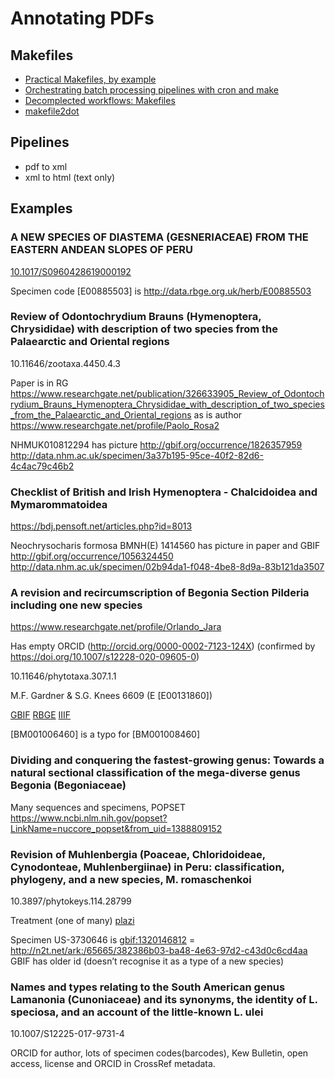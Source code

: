 # Annotating PDFs

## Makefiles

- [Practical Makefiles, by example](http://nuclear.mutantstargoat.com/articles/make/)
- [Orchestrating batch processing pipelines with cron and make](https://snowplowanalytics.com/blog/2015/10/13/orchestrating-batch-processing-pipelines-with-cron-and-make/)
- [Decomplected workflows: Makefiles](https://web.archive.org/web/20150206054212/http://www.bioinformaticszen.com/post/decomplected-workflows-makefiles/)
- [makefile2dot](https://github.com/vak/makefile2dot)

## Pipelines

- pdf to xml
- xml to html (text only)


## Examples

### A NEW SPECIES OF DIASTEMA (GESNERIACEAE) FROM THE EASTERN ANDEAN SLOPES OF PERU

[10.1017/S0960428619000192](https://doi.org/10.1017/S0960428619000192)

Specimen code [E00885503] is http://data.rbge.org.uk/herb/E00885503

### Review of Odontochrydium Brauns (Hymenoptera, Chrysididae) with description of two species from the Palaearctic and Oriental regions

10.11646/zootaxa.4450.4.3

Paper is in RG https://www.researchgate.net/publication/326633905_Review_of_Odontochrydium_Brauns_Hymenoptera_Chrysididae_with_description_of_two_species_from_the_Palaearctic_and_Oriental_regions as is author https://www.researchgate.net/profile/Paolo_Rosa2

NHMUK010812294 has picture 
http://gbif.org/occurrence/1826357959
http://data.nhm.ac.uk/specimen/3a37b195-95ce-40f2-82d6-4c4ac79c46b2

### Checklist of British and Irish Hymenoptera - Chalcidoidea and Mymarommatoidea

https://bdj.pensoft.net/articles.php?id=8013

Neochrysocharis formosa 
BMNH(E) 1414560 has picture in paper and GBIF
http://gbif.org/occurrence/1056324450
http://data.nhm.ac.uk/specimen/02b94da1-f048-4be8-8d9a-83b121da3507

### A revision and recircumscription of Begonia Section Pilderia including one new species

https://www.researchgate.net/profile/Orlando_Jara

Has empty ORCID (http://orcid.org/0000-0002-7123-124X) (confirmed by https://doi.org/10.1007/s12228-020-09605-0)

10.11646/phytotaxa.307.1.1

M.F. Gardner & S.G. Knees 6609 (E [E00131860])

[GBIF](https://www.gbif.org/occurrence/574947379)
[RBGE](http://data.rbge.org.uk/herb/E00131860)
[IIIF](https://iiif.rbge.org.uk/viewers/uv/index.php?manifest=https://iiif.rbge.org.uk/herb/iiif/E00131860/manifest)

[BM001006460] is a typo for [BM001008460]

### Dividing and conquering the fastest-growing genus: Towards a natural sectional classification of the mega-diverse genus Begonia (Begoniaceae)

Many sequences and specimens, POPSET https://www.ncbi.nlm.nih.gov/popset?LinkName=nuccore_popset&from_uid=1388809152

### Revision of Muhlenbergia (Poaceae, Chloridoideae, Cynodonteae, Muhlenbergiinae) in Peru: classification, phylogeny, and a new species, M. romaschenkoi

10.3897/phytokeys.114.28799

Treatment (one of many)
[plazi](http://tb.plazi.org/GgServer/html/EFFB8DA8E7EFA589053DDD6506FF24F1)

Specimen US-3730646 is [gbif:1320146812](https://www.gbif.org/occurrence/1320146812) = http://n2t.net/ark:/65665/382386b03-ba48-4e63-97d2-c43d0c6cd4aa GBIF has older id (doesn’t recognise it as a type of a new species)

### Names and types relating to the South American genus Lamanonia (Cunoniaceae) and its synonyms, the identity of L. speciosa, and an account of the little-known L. ulei

10.1007/S12225-017-9731-4 

ORCID for author, lots of specimen codes(barcodes), Kew Bulletin, open access, license and ORCID in CrossRef metadata.





